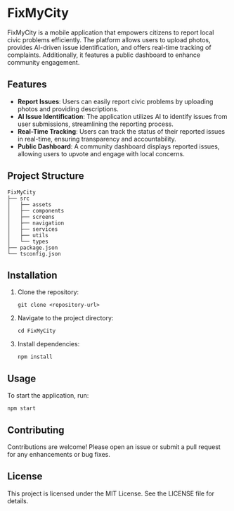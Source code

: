 # FixMyCity

FixMyCity is a mobile application that empowers citizens to report local civic problems efficiently. The platform allows users to upload photos, provides AI-driven issue identification, and offers real-time tracking of complaints. Additionally, it features a public dashboard to enhance community engagement.

## Features

- **Report Issues**: Users can easily report civic problems by uploading photos and providing descriptions.
- **AI Issue Identification**: The application utilizes AI to identify issues from user submissions, streamlining the reporting process.
- **Real-Time Tracking**: Users can track the status of their reported issues in real-time, ensuring transparency and accountability.
- **Public Dashboard**: A community dashboard displays reported issues, allowing users to upvote and engage with local concerns.

## Project Structure

```
FixMyCity
├── src
│   ├── assets
│   ├── components
│   ├── screens
│   ├── navigation
│   ├── services
│   ├── utils
│   └── types
├── package.json
└── tsconfig.json
```

## Installation

1. Clone the repository:
   ```
   git clone <repository-url>
   ```
2. Navigate to the project directory:
   ```
   cd FixMyCity
   ```
3. Install dependencies:
   ```
   npm install
   ```

## Usage

To start the application, run:
```
npm start
```

## Contributing

Contributions are welcome! Please open an issue or submit a pull request for any enhancements or bug fixes.

## License

This project is licensed under the MIT License. See the LICENSE file for details.